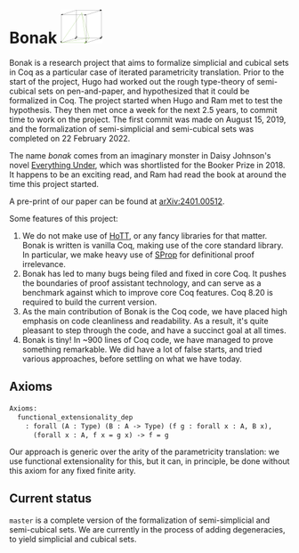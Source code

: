 # Bonak ![logo](assets/bonak.png)

Bonak is a research project that aims to formalize simplicial and cubical sets in Coq as a particular case of iterated parametricity translation. Prior to the start of the project, Hugo had worked out the rough type-theory of semi-cubical sets on pen-and-paper, and hypothesized that it could be formalized in Coq. The project started when Hugo and Ram met to test the hypothesis. They then met once a week for the next 2.5 years, to commit time to work on the project. The first commit was made on August 15, 2019, and the formalization of semi-simplicial and semi-cubical sets was completed on 22 February 2022.

The name _bonak_ comes from an imaginary monster in Daisy Johnson's novel [Everything Under](https://thebookerprizes.com/the-booker-library/books/everything-under), which was shortlisted for the Booker Prize in 2018. It happens to be an exciting read, and Ram had read the book at around the time this project started.

A pre-print of our paper can be found at [arXiv:2401.00512](https://arxiv.org/abs/2401.00512).

Some features of this project:

1. We do not make use of [HoTT](https://github.com/HoTT/HoTT), or any fancy libraries for that matter. Bonak is written is vanilla Coq, making use of the core standard library. In particular, we make heavy use of [SProp](https://coq.inria.fr/refman/addendum/sprop.html) for definitional proof irrelevance.
2. Bonak has led to many bugs being filed and fixed in core Coq. It pushes the boundaries of proof assistant technology, and can serve as a benchmark against which to improve core Coq features. Coq 8.20 is required to build the current version.
3. As the main contribution of Bonak is the Coq code, we have placed high emphasis on code cleanliness and readability. As a result, it's quite pleasant to step through the code, and have a succinct goal at all times.
4. Bonak is tiny! In ~900 lines of Coq code, we have managed to prove something remarkable. We did have a lot of false starts, and tried various approaches, before settling on what we have today.

## Axioms

```coq
Axioms:
  functional_extensionality_dep
    : forall (A : Type) (B : A -> Type) (f g : forall x : A, B x),
      (forall x : A, f x = g x) -> f = g
```

Our approach is generic over the arity of the parametricity translation: we use functional extensionality for this, but it can, in principle, be done without this axiom for any fixed finite arity.

## Current status

`master` is a complete version of the formalization of semi-simplicial and semi-cubical sets. We are currently in the process of adding degeneracies, to yield simplicial and cubical sets.
